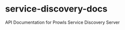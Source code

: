 service-discovery-docs
======================

API Documentation for Prowls Service Discovery Server
